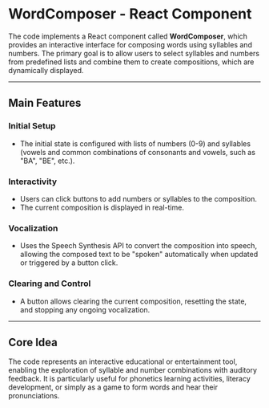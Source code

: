 # WordComposer - React Component

The code implements a React component called **WordComposer**, which provides an interactive interface for composing words using syllables and numbers. The primary goal is to allow users to select syllables and numbers from predefined lists and combine them to create compositions, which are dynamically displayed.

---

## **Main Features**

### **Initial Setup**
- The initial state is configured with lists of numbers (0-9) and syllables (vowels and common combinations of consonants and vowels, such as "BA", "BE", etc.).

### **Interactivity**
- Users can click buttons to add numbers or syllables to the composition.
- The current composition is displayed in real-time.

### **Vocalization**
- Uses the Speech Synthesis API to convert the composition into speech, allowing the composed text to be "spoken" automatically when updated or triggered by a button click.

### **Clearing and Control**
- A button allows clearing the current composition, resetting the state, and stopping any ongoing vocalization.

---

## **Core Idea**
The code represents an interactive educational or entertainment tool, enabling the exploration of syllable and number combinations with auditory feedback. It is particularly useful for phonetics learning activities, literacy development, or simply as a game to form words and hear their pronunciations.


